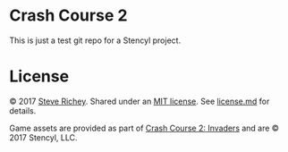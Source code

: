 # Crash Course 2

This is just a test git repo for a Stencyl project.

# License

&copy; 2017 [Steve Richey](https://github.com/steverichey). Shared under an [MIT license](https://en.wikipedia.org/wiki/MIT_License). See [license.md](./license.md) for details.

Game assets are provided as part of [Crash Course 2: Invaders](http://www.stencyl.com/help/view/crash-course-invaders-1/) and are &copy; 2017 Stencyl, LLC.
